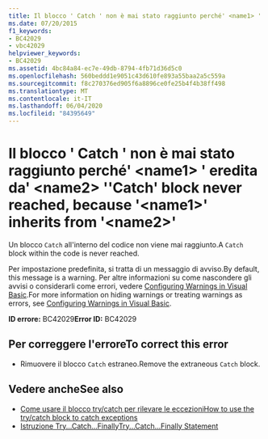 ```yaml
---
title: Il blocco ' Catch ' non è mai stato raggiunto perché' <name1> ' eredita da' <name2> '
ms.date: 07/20/2015
f1_keywords:
- BC42029
- vbc42029
helpviewer_keywords:
- BC42029
ms.assetid: 4bc84a84-ec7e-49db-8794-4fb71d36d5c0
ms.openlocfilehash: 560beddd1e9051c43d610fe893a55baa2a5c559a
ms.sourcegitcommit: f8c270376ed905f6a8896ce0fe25b4f4b38ff498
ms.translationtype: MT
ms.contentlocale: it-IT
ms.lasthandoff: 06/04/2020
ms.locfileid: "84395649"
---
```

# <a name="catch-block-never-reached-because-name1-inherits-from-name2"></a><span data-ttu-id="28fb9-102">Il blocco ' Catch ' non è mai stato raggiunto perché' \<name1> ' eredita da' \<name2> '</span><span class="sxs-lookup"><span data-stu-id="28fb9-102">'Catch' block never reached, because '\<name1>' inherits from '\<name2>'</span></span>
<span data-ttu-id="28fb9-103">Un blocco `Catch` all'interno del codice non viene mai raggiunto.</span><span class="sxs-lookup"><span data-stu-id="28fb9-103">A `Catch` block within the code is never reached.</span></span>  
  
 <span data-ttu-id="28fb9-104">Per impostazione predefinita, si tratta di un messaggio di avviso.</span><span class="sxs-lookup"><span data-stu-id="28fb9-104">By default, this message is a warning.</span></span> <span data-ttu-id="28fb9-105">Per altre informazioni su come nascondere gli avvisi o considerarli come errori, vedere [Configuring Warnings in Visual Basic](/visualstudio/ide/configuring-warnings-in-visual-basic).</span><span class="sxs-lookup"><span data-stu-id="28fb9-105">For more information on hiding warnings or treating warnings as errors, see [Configuring Warnings in Visual Basic](/visualstudio/ide/configuring-warnings-in-visual-basic).</span></span>  
  
 <span data-ttu-id="28fb9-106">**ID errore:** BC42029</span><span class="sxs-lookup"><span data-stu-id="28fb9-106">**Error ID:** BC42029</span></span>  
  
## <a name="to-correct-this-error"></a><span data-ttu-id="28fb9-107">Per correggere l'errore</span><span class="sxs-lookup"><span data-stu-id="28fb9-107">To correct this error</span></span>  
  
- <span data-ttu-id="28fb9-108">Rimuovere il blocco `Catch` estraneo.</span><span class="sxs-lookup"><span data-stu-id="28fb9-108">Remove the extraneous `Catch` block.</span></span>  
  
## <a name="see-also"></a><span data-ttu-id="28fb9-109">Vedere anche</span><span class="sxs-lookup"><span data-stu-id="28fb9-109">See also</span></span>

- [<span data-ttu-id="28fb9-110">Come usare il blocco try/catch per rilevare le eccezioni</span><span class="sxs-lookup"><span data-stu-id="28fb9-110">How to use the try/catch block to catch exceptions</span></span>](../../standard/exceptions/how-to-use-the-try-catch-block-to-catch-exceptions.md)
- [<span data-ttu-id="28fb9-111">Istruzione Try...Catch...Finally</span><span class="sxs-lookup"><span data-stu-id="28fb9-111">Try...Catch...Finally Statement</span></span>](../language-reference/statements/try-catch-finally-statement.md)
